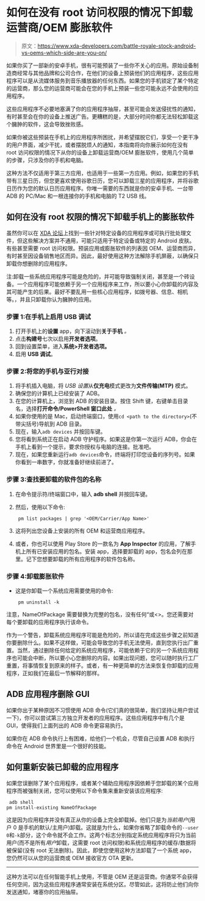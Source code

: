 # 如何在没有 root 访问权限的情况下卸载运营商/OEM 膨胀软件

> 原文：<https://www.xda-developers.com/battle-royale-stock-android-vs-oems-which-side-are-you-on/>

如果你买了一部新的安卓手机，很有可能预装了一些你不关心的应用。原始设备制造商经常与其他品牌和公司合作，在他们的设备上预装他们的应用程序，这些应用程序可以是从流媒体服务到音乐播放器的任何东西。如果您的手机锁定了某个特定的运营商，那么您的运营商可能会在您的手机上预装一些您可能永远不会使用的应用程序。

这些应用程序不必要地塞满了你的应用程序抽屉，甚至可能会发送侵扰性的通知，有时甚至会在你的设备上推送广告。更糟糕的是，大部分时间你都无法轻松卸载这个臃肿的软件，这会导致挫败感。

如果你被这些预装在手机上的应用程序所困扰，并希望摆脱它们，享受一个更干净的用户界面，减少干扰，或者摆脱烦人的通知，本指南将向你展示如何在没有 root 访问权限的情况下从你的设备上卸载运营商/OEM 膨胀软件，使用几个简单的步骤，只涉及你的手机和电脑。

这种方法不仅适用于第三方应用，也适用于一些第一方应用。例如，如果您的手机带有三星日历，但您更喜欢使用谷歌日历，您可以卸载三星的应用程序，并将谷歌日历作为您的默认日历应用程序。你唯一需要的东西就是你的安卓手机、一台带 ADB 的 PC/Mac 和一根连接你的手机和电脑的 T2 USB 线。

## 如何在没有 root 权限的情况下卸载手机上的膨胀软件

虽然你可以在 [XDA 论坛](https://forum.xda-developers.com/)上找到一些针对特定设备的应用程序或可执行批处理文件，但这些解决方案并不通用，可能只适用于特定设备或特定的 Android 皮肤。有些甚至需要 root 访问权限。预装应用或膨胀软件的列表因 OEM、运营商而异，有时甚至因设备销售地区而异。因此，最好使用这种方法解除手机屏蔽，以确保只卸载你想删除的应用程序。

注:卸载一些系统应用程序可能是危险的，并可能导致强制关闭，甚至是一个砖设备。一个应用程序可能依赖于另一个应用程序来工作，所以要小心你卸载的内容及其可能产生的后果。最好不要乱用一些核心应用程序，如拨号器、信息、相机等。，并且只卸载你认为臃肿的应用。

### 步骤 1:在手机上启用 USB 调试

1.  打开手机上的**设置** app，向下滚动到**关于手机** *。*
2.  点击**构建号**七次以启用**开发者选项**。
3.  回到设置菜单，进入**系统>开发者选项。**
4.  启用 **USB 调试**。

### 步骤 2:将您的手机与亚行对接

1.  将手机插入电脑，将 *USB 设置*从**仅充电**模式更改为**文件传输(MTP)** 模式。
2.  确保您的计算机上已经安装了 ADB。
3.  在您的计算机上，浏览到 ADB 的安装目录。按住 Shift 键，右键单击目录名，选择**打开命令/PowerShell 窗口此处** *。*
4.  如果你使用的是 Mac，启动终端窗口，使用`cd <path to the directory>`(不带尖括号)导航到 ADB 目录。
5.  现在，输入`adb devices` 并按回车键。
6.  您将看到系统正在启动 ADB 守护程序。如果这是你第一次运行 ADB，你会在手机上看到一个提示，要求你授权与电脑的连接。批准吧。
7.  现在，如果您重新运行`adb devices`命令，终端将打印您设备的序列号。如果你看到一串数字，你就准备好继续前进了。

### 步骤 3:查找要卸载的软件包的名称

1.  在命令提示符/终端窗口中，输入 **adb shell** 并按回车键。
2.  然后，使用以下命令:

    ```
     pm list packages | grep '<OEM/Carrier/App Name>' 
    ```

3.  这将列出您设备上安装的所有 OEM 和运营商应用程序。
4.  或者，你也可以使用 Play Store 的一款名为 **App Inspector** 的应用，了解手机上所有已安装应用的包名。安装 app，选择要卸载的 app，包名会列在那里。记下您想要卸载的所有应用程序的软件包名称。

### 步骤 4:卸载膨胀软件

*   这是你卸载一个系统应用需要使用的命令:

    ```
     pm uninstall -k  
    ```

注意，NameOfPackage 需要替换为完整的包名，没有任何“或<>。您还需要对每个要卸载的应用程序执行该命令。

作为一个警告，卸载系统应用程序可能是危险的，所以请在完成这些步骤之前知道你要删除什么。如果不这样做，可能会导致您的手机无法使用，直到您执行出厂重置。当然，通过删除任何给定的系统应用程序，可能依赖于它的另一个系统应用程序也可能会中断，所以要小心您删除的内容。如果出现问题，您可以随时执行工厂重置，将事情恢复到原来的样子。或者，有一种更简单的方法来恢复你卸载的应用程序，正如我们在最后一节解释的那样。

## ADB 应用程序删除 GUI

如果你出于某种原因不习惯使用 ADB 命令(它们真的很简单，我们坚持让用户尝试一下)，你可以尝试第三方独立开发者的应用程序。这些应用程序中有几个是 GUI，使得我们上面列出的 ADB 命令更容易执行。

如果你在 ADB 命令执行上有困难，给他们一个机会，尽管自己设置 ADB 和执行命令在 Android 世界里是一个很好的技能。

## 如何重新安装已卸载的应用程序

如果您误删除了某个应用程序，或者某个辅助应用程序因依赖于您卸载的某个应用程序而被强制关闭，您可以使用以下命令集来重新安装该应用程序:

```
 adb shell
pm install-existing NameOfPackage 
```

这是因为应用程序并没有真正从你的设备上完全卸载掉。他们只是为*当前用户*(用户 0 是手机的默认/主用户)卸载。这就是为什么，如果你省略了卸载命令的`--user 0`和`-k`部分，这个命令就不会工作。这两个标志分别指定系统应用程序将只为当前用户(而不是所有*用户*卸载，这需要 root 访问权限)和系统应用程序的缓存/数据将被保留(没有 root 无法删除)。因此，即使您使用这种方法卸载了一个系统 app，您仍然可以从您的运营商或 OEM 接收官方 OTA 更新。

* * *

这种方法可以在任何智能手机上使用，不管是 OEM 还是运营商。你通常不会获得任何空间，因为这些应用程序通常安装在系统分区。尽管如此，这将防止他们向你发送通知，堵塞你的应用抽屉。